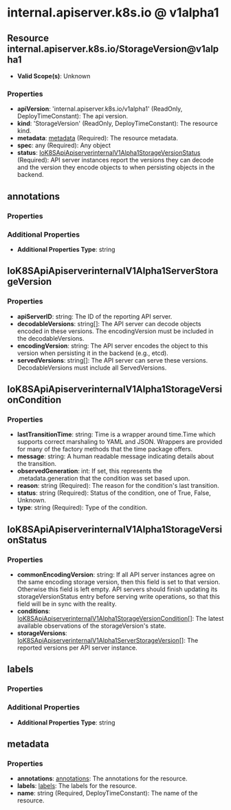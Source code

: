 # internal.apiserver.k8s.io @ v1alpha1

## Resource internal.apiserver.k8s.io/StorageVersion@v1alpha1
* **Valid Scope(s)**: Unknown
### Properties
* **apiVersion**: 'internal.apiserver.k8s.io/v1alpha1' (ReadOnly, DeployTimeConstant): The api version.
* **kind**: 'StorageVersion' (ReadOnly, DeployTimeConstant): The resource kind.
* **metadata**: [metadata](#metadata) (Required): The resource metadata.
* **spec**: any (Required): Any object
* **status**: [IoK8SApiApiserverinternalV1Alpha1StorageVersionStatus](#iok8sapiapiserverinternalv1alpha1storageversionstatus) (Required): API server instances report the versions they can decode and the version they encode objects to when persisting objects in the backend.

## annotations
### Properties
### Additional Properties
* **Additional Properties Type**: string

## IoK8SApiApiserverinternalV1Alpha1ServerStorageVersion
### Properties
* **apiServerID**: string: The ID of the reporting API server.
* **decodableVersions**: string[]: The API server can decode objects encoded in these versions. The encodingVersion must be included in the decodableVersions.
* **encodingVersion**: string: The API server encodes the object to this version when persisting it in the backend (e.g., etcd).
* **servedVersions**: string[]: The API server can serve these versions. DecodableVersions must include all ServedVersions.

## IoK8SApiApiserverinternalV1Alpha1StorageVersionCondition
### Properties
* **lastTransitionTime**: string: Time is a wrapper around time.Time which supports correct marshaling to YAML and JSON.  Wrappers are provided for many of the factory methods that the time package offers.
* **message**: string: A human readable message indicating details about the transition.
* **observedGeneration**: int: If set, this represents the .metadata.generation that the condition was set based upon.
* **reason**: string (Required): The reason for the condition's last transition.
* **status**: string (Required): Status of the condition, one of True, False, Unknown.
* **type**: string (Required): Type of the condition.

## IoK8SApiApiserverinternalV1Alpha1StorageVersionStatus
### Properties
* **commonEncodingVersion**: string: If all API server instances agree on the same encoding storage version, then this field is set to that version. Otherwise this field is left empty. API servers should finish updating its storageVersionStatus entry before serving write operations, so that this field will be in sync with the reality.
* **conditions**: [IoK8SApiApiserverinternalV1Alpha1StorageVersionCondition](#iok8sapiapiserverinternalv1alpha1storageversioncondition)[]: The latest available observations of the storageVersion's state.
* **storageVersions**: [IoK8SApiApiserverinternalV1Alpha1ServerStorageVersion](#iok8sapiapiserverinternalv1alpha1serverstorageversion)[]: The reported versions per API server instance.

## labels
### Properties
### Additional Properties
* **Additional Properties Type**: string

## metadata
### Properties
* **annotations**: [annotations](#annotations): The annotations for the resource.
* **labels**: [labels](#labels): The labels for the resource.
* **name**: string (Required, DeployTimeConstant): The name of the resource.

